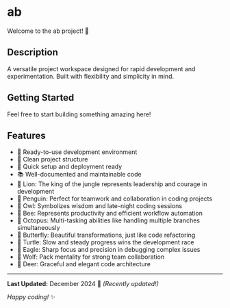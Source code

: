 # ab

Welcome to the ab project! 🚀

## Description

A versatile project workspace designed for rapid development and experimentation. Built with flexibility and simplicity in mind.

## Getting Started

Feel free to start building something amazing here!

## Features

- 🔧 Ready-to-use development environment
- 📁 Clean project structure
- 🚀 Quick setup and deployment ready
- 📚 Well-documented and maintainable code
- 🦁 Lion: The king of the jungle represents leadership and courage in development
- 🐧 Penguin: Perfect for teamwork and collaboration in coding projects
- 🦉 Owl: Symbolizes wisdom and late-night coding sessions
- 🐝 Bee: Represents productivity and efficient workflow automation
- 🐙 Octopus: Multi-tasking abilities like handling multiple branches simultaneously
- 🦋 Butterfly: Beautiful transformations, just like code refactoring
- 🐢 Turtle: Slow and steady progress wins the development race
- 🦅 Eagle: Sharp focus and precision in debugging complex issues
- 🐺 Wolf: Pack mentality for strong team collaboration
- 🦌 Deer: Graceful and elegant code architecture

---

**Last Updated:** December 2024 📅 _(Recently updated!)_

*Happy coding!* ✨

